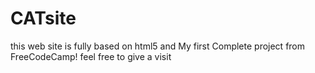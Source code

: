 # CATsite
this web site is fully based on html5 and My first Complete project from FreeCodeCamp! feel free to give a visit
